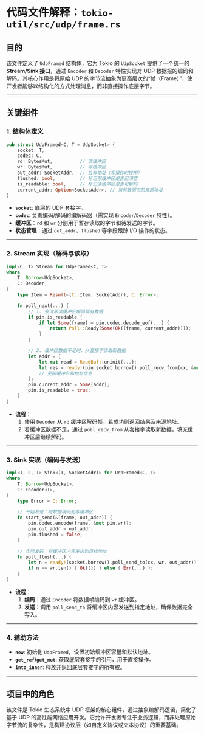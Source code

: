 # 代码文件解释：`tokio-util/src/udp/frame.rs`

## **目的**  
该文件定义了 `UdpFramed` 结构体，它为 Tokio 的 `UdpSocket` 提供了一个统一的 **Stream/Sink 接口**，通过 `Encoder` 和 `Decoder` 特性实现对 UDP 数据报的编码和解码。其核心作用是将原始 UDP 的字节流抽象为更高层次的“帧（Frame）”，使开发者能够以结构化的方式处理消息，而非直接操作底层字节。

---

## **关键组件**

### **1. 结构体定义**
```rust
pub struct UdpFramed<C, T = UdpSocket> {
    socket: T,
    codec: C,
    rd: BytesMut,          // 读缓冲区
    wr: BytesMut,          // 写缓冲区
    out_addr: SocketAddr,  // 目标地址（写操作时使用）
    flushed: bool,         // 标记写缓冲区是否已清空
    is_readable: bool,     // 标记读缓冲区是否可解码
    current_addr: Option<SocketAddr>, // 当前数据包的来源地址
}
```
- **`socket`**: 底层的 UDP 套接字。
- **`codec`**: 负责编码/解码的编解码器（需实现 `Encoder`/`Decoder` 特性）。
- **缓冲区**：`rd` 和 `wr` 分别用于暂存读取的字节和待发送的字节。
- **状态管理**：通过 `out_addr`、`flushed` 等字段跟踪 I/O 操作的状态。

---

### **2. Stream 实现（解码与读取）**
```rust
impl<C, T> Stream for UdpFramed<C, T>
where
    T: Borrow<UdpSocket>,
    C: Decoder,
{
    type Item = Result<(C::Item, SocketAddr), C::Error>;

    fn poll_next(...) {
        // 1. 尝试从读缓冲区解码现有数据
        if pin.is_readable {
            if let Some(frame) = pin.codec.decode_eof(...) {
                return Poll::Ready(Some(Ok((frame, current_addr))));
            }
        }

        // 2. 缓冲区数据不足时，从套接字读取新数据
        let addr = {
            let mut read = ReadBuf::uninit(...);
            let res = ready!(pin.socket.borrow().poll_recv_from(cx, &mut read));
            // 更新缓冲区和地址信息
        };
        pin.current_addr = Some(addr);
        pin.is_readable = true;
    }
}
```
- **流程**：
  1. 使用 `Decoder` 从 `rd` 缓冲区解码帧，若成功则返回结果及来源地址。
  2. 若缓冲区数据不足，通过 `poll_recv_from` 从套接字读取新数据，填充缓冲区后继续解码。

---

### **3. Sink 实现（编码与发送）**
```rust
impl<I, C, T> Sink<(I, SocketAddr)> for UdpFramed<C, T>
where
    T: Borrow<UdpSocket>,
    C: Encoder<I>,
{
    type Error = C::Error;

    // 开始发送：将数据编码到写缓冲区
    fn start_send(&(frame, out_addr)) {
        pin.codec.encode(frame, &mut pin.wr)?;
        pin.out_addr = out_addr;
        pin.flushed = false;
    }

    // 实际发送：将缓冲区内容发送到目标地址
    fn poll_flush(...) {
        let n = ready!(socket.borrow().poll_send_to(cx, wr, out_addr))?;
        if n == wr.len() { Ok(()) } else { Err(...) };
    }
}
```
- **流程**：
  1. **编码**：通过 `Encoder` 将数据帧编码到 `wr` 缓冲区。
  2. **发送**：调用 `poll_send_to` 将缓冲区内容发送到指定地址，确保数据完全写入。

---

### **4. 辅助方法**
- **`new`**: 初始化 `UdpFramed`，设置初始缓冲区容量和默认地址。
- **`get_ref`/`get_mut`**: 获取底层套接字的引用，用于直接操作。
- **`into_inner`**: 释放并返回底层套接字的所有权。

---

## **项目中的角色**
该文件是 Tokio 生态系统中 UDP 框架的核心组件，通过抽象编解码逻辑，简化了基于 UDP 的高性能网络应用开发。它允许开发者专注于业务逻辑，而非处理原始字节流的复杂性，是构建协议层（如自定义协议或文本协议）的重要基础。
